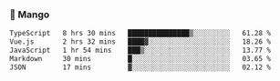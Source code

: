 ### 🥭 Mango

<!--START_SECTION:waka-->

```txt
TypeScript   8 hrs 30 mins   ███████████████▒░░░░░░░░░   61.28 %
Vue.js       2 hrs 32 mins   ████▓░░░░░░░░░░░░░░░░░░░░   18.26 %
JavaScript   1 hr 54 mins    ███▒░░░░░░░░░░░░░░░░░░░░░   13.77 %
Markdown     30 mins         █░░░░░░░░░░░░░░░░░░░░░░░░   03.65 %
JSON         17 mins         ▓░░░░░░░░░░░░░░░░░░░░░░░░   02.12 %
```

<!--END_SECTION:waka-->
